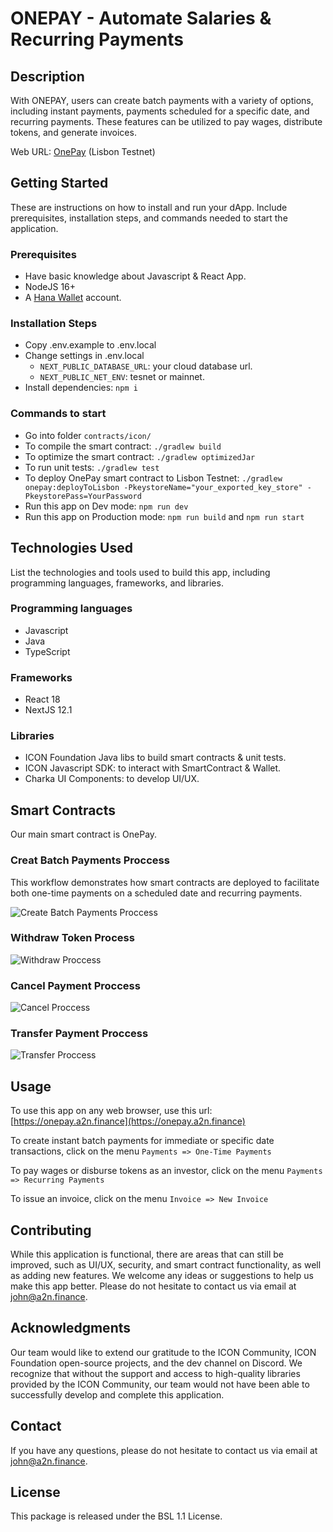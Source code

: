 # **ONEPAY** - Automate Salaries & Recurring Payments
## Description
With ONEPAY, users can create batch payments with a variety of options, including instant payments, payments scheduled for a specific date, and recurring payments. These features can be utilized to pay wages, distribute tokens, and generate invoices.


Web URL: [OnePay](https://onepay.a2n.finance) (Lisbon Testnet)


## Getting Started
These are instructions on how to install and run your dApp. Include prerequisites, installation steps, and commands needed to start the application.

### Prerequisites
- Have basic knowledge about Javascript & React App.
- NodeJS 16+
- A [Hana Wallet](https://chrome.google.com/webstore/detail/hana-wallet/jfdlamikmbghhapbgfoogdffldioobgl) account.

### Installation Steps
- Copy .env.example to .env.local
- Change settings in .env.local
    - `NEXT_PUBLIC_DATABASE_URL`: your cloud database url.
    - `NEXT_PUBLIC_NET_ENV`: tesnet or mainnet.
- Install dependencies: `npm i`

### Commands to start 
- Go into folder `contracts/icon/`
- To compile the smart contract: `./gradlew build`
- To optimize the smart contract: `./gradlew optimizedJar`
- To run unit tests: `./gradlew test`
- To deploy OnePay smart contract to Lisbon Testnet: `./gradlew onepay:deployToLisbon -PkeystoreName="your_exported_key_store" -PkeystorePass=YourPassword`
- Run this app on Dev mode: `npm run dev`
- Run this app on Production mode: `npm run build` and `npm run start`

## Technologies Used
List the technologies and tools used to build this app, including programming languages, frameworks, and libraries.

### Programming languages
- Javascript
- Java
- TypeScript
### Frameworks
- React 18
- NextJS 12.1
### Libraries
- ICON Foundation Java libs to build smart contracts & unit tests.
- ICON Javascript SDK: to interact with SmartContract & Wallet.
- Charka UI Components: to develop UI/UX.

## Smart Contracts
Our main smart contract is OnePay.

### Creat Batch Payments Proccess

This workflow demonstrates how smart contracts are deployed to facilitate both one-time payments on a scheduled date and recurring payments.

![Create Batch Payments Proccess](public/docs/1_batch_payments_process.png)


### Withdraw Token Process

![Withdraw Proccess](public/docs/2_withdraw_process.png)

### Cancel Payment Proccess

![Cancel Proccess](public/docs/3_cancel_payment.png)

### Transfer Payment Proccess
![Transfer Proccess](public/docs/4_transfer_payment.png)

## Usage
To use this app on any web browser, use this url: [https://onepay.a2n.finance](https://onepay.a2n.finance)

To create instant batch payments for immediate or specific date transactions, click on the menu `Payments => One-Time Payments`

To pay wages or disburse tokens as an investor, click on the menu `Payments => Recurring Payments`

To issue an invoice, click on the menu `Invoice => New Invoice`


## Contributing
While this application is functional, there are areas that can still be improved, such as UI/UX, security, and smart contract functionality, as well as adding new features. We welcome any ideas or suggestions to help us make this app better. Please do not hesitate to contact us via email at john@a2n.finance.

## Acknowledgments
Our team would like to extend our gratitude to the ICON Community, ICON Foundation open-source projects, and the dev channel on Discord. We recognize that without the support and access to high-quality libraries provided by the ICON Community, our team would not have been able to successfully develop and complete this application.

## Contact

If you have any questions, please do not hesitate to contact us via email at john@a2n.finance.

## License
This package is released under the BSL 1.1 License.